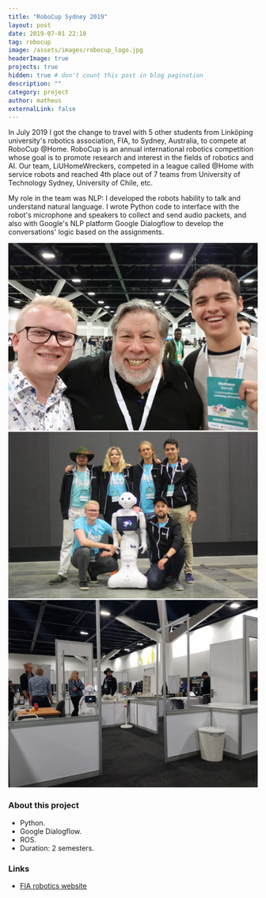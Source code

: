 ```yaml
---
title: "RoboCup Sydney 2019"
layout: post
date: 2019-07-01 22:10
tag: robocup
image: /assets/images/robocup_logo.jpg
headerImage: true
projects: true
hidden: true # don't count this post in blog pagination
description: ""
category: project
author: matheus
externalLink: false
---
```


In July 2019 I got the change to travel with 5 other students from Linköping university's robotics association, FIA, to Sydney, Australia, to compete at RoboCup @Home. RoboCup is an annual international robotics competition whose goal is to promote research and interest in 
the fields of robotics and AI. Our team, LiUHomeWreckers, competed in a league called @Home with service robots and reached 4th place out of 7 teams from University of Technology Sydney, University of Chile, etc. 

My role in the team was NLP: I developed the robots hability to talk and understand natural language. I wrote Python
code to interface with the robot's microphone and speakers to collect and send audio packets, and also with Google's 
NLP platform Google Dialogflow to develop the conversations' logic based on the assignments.

<img class="image" src="/assets/images/woz.jpg" alt="Alt Text">
<img class="image" src="/assets/images/robocup_team.jpg" alt="Alt Text">
<img class="image" src="/assets/images/pepper.jpg" alt="Alt Text">


### About this project
* Python.
* Google Dialogflow.
* ROS.
* Duration: 2 semesters.

### Links
* [FIA robotics website](https://fiarobotics.se/index.php/robocup/)